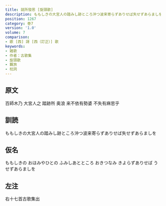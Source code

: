```yaml
---
title: 就所發思 [旋頭歌]
description: ももしきの大宮人の踏みし跡ところ沖つ波来寄らずありせば失せずあらましを
position: 1267
category: 巻7
version: '1.0'
volume: 7
comparison:
- 歌 [西] 謌 [西（訂正）] 歌
keywords:
- 雑歌
- 作者：古歌集
- 旋頭歌
- 羈旅
- 枕詞
---
```


## 原文

百師木乃 大宮人之 踏跡所 奥浪 来不依有勢婆 不失有麻思乎

## 訓読

ももしきの大宮人の踏みし跡ところ沖つ波来寄らずありせば失せずあらましを

## 仮名

ももしきの おほみやひとの ふみしあとところ おきつなみ きよらずありせば うせずあらましを

## 左注

右十七首古歌集出
